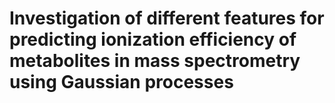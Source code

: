 # Investigation of different features for predicting ionization efficiency of metabolites in mass spectrometry using Gaussian processes

